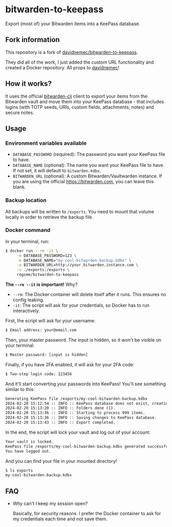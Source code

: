 # bitwarden-to-keepass
Export (most of) your Bitwarden items into a KeePass database.

## Fork information

This repository is a fork of [davidnemec/bitwarden-to-keepass](https://github.com/davidnemec/bitwarden-to-keepass). 

They did all of the work, I just added the custom URL functionality and created a Docker repository. All props to [davidnemec](https://github.com/davidnemec/)!

## How it works?
It uses the official [bitwarden-cli](https://bitwarden.com/help/article/cli/) client to export your items from the Bitwarden vault and move them into your KeePass database - that includes logins (with TOTP seeds, URIs, custom fields, attachments, notes) and secure notes.

## Usage 

### Environment variables available

- `DATABASE_PASSWORD` (required): The password you want your KeePass file to have.
- `DATABASE_NAME` (optional): The name you want your KeePass file to have. If not set, it will default to `bitwarden.kdbx`.
- `BITWARDEN_URL` (optional): A custom Bitwarden/Vaultwarden instance. If you are using the official https://bitwarden.com, you can leave this blank.

### Backup location

All backups will be written to `/exports`. You need to mount that volume locally in order to retrieve the backup file.

### Docker command

In your terminal, run:

```sh
$ docker run --rm -it \
     -e DATABASE_PASSWORD=123 \
     -e DATABASE_NAME="my-cool-bitwarden-backup.kdbx" \
     -e BITWARDEN_URL=http://your.bitwarden.instance.com \
     -v ./exports:/exports \
     rogsme/bitwarden-to-keepass
```

**The `--rm --it` is important!** Why?
- `--rm`: The Docker container will delete itself after it runs. This ensures no config leaking.
- `-it`: The script will ask for your credentials, so Docker has to run interactively.

First, the script will ask for your username:

``` sh
$ Email address: your@email.com
```

Then, your master password. The input is hidden, so it won't be visible on your terminal:

``` sh
$ Master password: [input is hidden]
```

Finally, if you have 2FA enabled, it will ask for your 2FA code:

``` sh
$ Two-step login code: 123456
```

And it'll start converting your passwords into KeePass! You'll see something similar to this:

``` sh
Generating KeePass file /exports/my-cool-bitwarden-backup.kdbx
2024-02-20 15:12:54 :: INFO :: KeePass database does not exist, creating a new one.
2024-02-20 15:13:20 :: INFO :: Folders done (1).
2024-02-20 15:13:36 :: INFO :: Starting to process 999 items.
2024-02-20 15:13:36 :: INFO :: Saving changes to KeePass database.
2024-02-20 15:13:43 :: INFO :: Export completed.
```

In the end, the script will lock your vault and log out of your account:

``` sh
Your vault is locked.
KeePass file /exports/my-cool-bitwarden-backup.kdbx generated successfully
You have logged out.
```

And you can find your file in your mounted directory!

``` sh
$ ls exports
my-cool-bitwarden-backup.kdbx
```

## FAQ

- Why can't I keep my session open?

  Basically, for security reasons. I prefer the Docker container to ask for my credentials each time and not save them.
